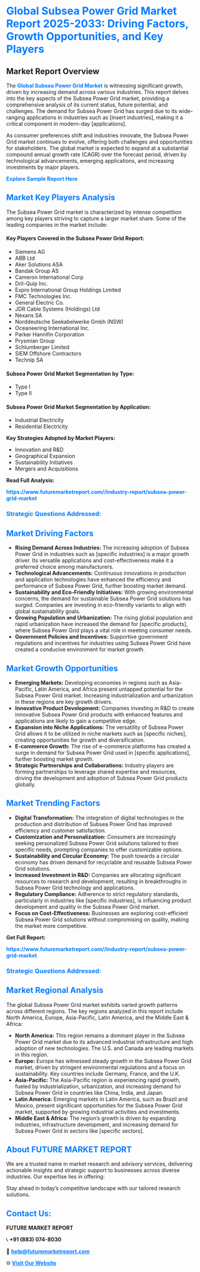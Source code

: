 <h1 style="color: #007BFF;">Global Subsea Power Grid Market Report 2025-2033: Driving Factors, Growth Opportunities, and Key Players</h1>

<section id="overview">
<h2>Market Report Overview</h2>
<p>The <a href="https://www.futuremarketreport.com//industry-report/subsea-power-grid-market" style="color: #007BFF; text-decoration: none;"><strong>Global Subsea Power Grid Market</strong></a> is witnessing significant growth, driven by increasing demand across various industries. This report delves into the key aspects of the Subsea Power Grid market, providing a comprehensive analysis of its current status, future potential, and challenges. The demand for Subsea Power Grid has surged due to its wide-ranging applications in industries such as [insert industries], making it a critical component in modern-day [applications].</p>
<p>As consumer preferences shift and industries innovate, the Subsea Power Grid market continues to evolve, offering both challenges and opportunities for stakeholders. The global market is expected to expand at a substantial compound annual growth rate (CAGR) over the forecast period, driven by technological advancements, emerging applications, and increasing investments by major players.</p>
</section>

<section id="overview">
<p><a href="https://www.futuremarketreport.com//request-sample/reportId=59880" style="color: #007BFF; text-decoration: none;"><strong>Explore Sample Report Here</strong></a></p>
</section>

<section id="key-players">
<h2 style="color: #007BFF;">Market Key Players Analysis</h2>
<p>The Subsea Power Grid market is characterized by intense competition among key players striving to capture a larger market share. Some of the leading companies in the market include:</p>
<h4>Key Players Covered in the Subsea Power Grid Report:</h4>
<ul><li>Siemens AG</li><li>ABB Ltd</li><li>Aker Solutions ASA</li><li>Bandak Group AS</li><li>Cameron International Corp</li><li>Dril-Quip Inc.</li><li>Expro International Group Holdings Limited</li><li>FMC Technologies Inc.</li><li>General Electric Co.</li><li>JDR Cable Systems (Holdings) Ltd</li><li>Nexans SA</li><li>Norddeutsche Seekabelwerke Gmbh (NSW)</li><li>Oceaneering International Inc.</li><li>Parker Hannifin Corporation</li><li>Prysmian Group</li><li>Schlumberger Limited</li><li>SIEM Offshore Contractors</li><li>Technip SA</li></ul>
<h4>Subsea Power Grid Market Segmentation by Type:</h4>
<ul><li>Type I</li><li>Type II</li></ul>

<h4>Subsea Power Grid Market Segmentation by Application:</h4>
<ul><li>Industrial Electricity</li><li>Residential Electricity</li></ul>
<p><strong>Key Strategies Adopted by Market Players:</strong></p>
<ul>
<li>Innovation and R&D</li>
<li>Geographical Expansion</li>
<li>Sustainability Initiatives</li>
<li>Mergers and Acquisitions</li>
</ul>
</section>

<section>
<p><strong>Read Full Analysis: </strong></p><a href="https://www.futuremarketreport.com//industry-report/subsea-power-grid-market" style="color: #007BFF; text-decoration: none;"><strong>https://www.futuremarketreport.com//industry-report/subsea-power-grid-market</strong></a>
<h3 style="color: #007BFF;">Strategic Questions Addressed:</h3>
</section>

<section id="driving-factors">
<h2 style="color: #007BFF;">Market Driving Factors</h2>
<ul>
<li><strong>Rising Demand Across Industries:</strong> The increasing adoption of Subsea Power Grid in industries such as [specific industries] is a major growth driver. Its versatile applications and cost-effectiveness make it a preferred choice among manufacturers.</li>
<li><strong>Technological Advancements:</strong> Continuous innovations in production and application technologies have enhanced the efficiency and performance of Subsea Power Grid, further boosting market demand.</li>
<li><strong>Sustainability and Eco-Friendly Initiatives:</strong> With growing environmental concerns, the demand for sustainable Subsea Power Grid solutions has surged. Companies are investing in eco-friendly variants to align with global sustainability goals.</li>
<li><strong>Growing Population and Urbanization:</strong> The rising global population and rapid urbanization have increased the demand for [specific products], where Subsea Power Grid plays a vital role in meeting consumer needs.</li>
<li><strong>Government Policies and Incentives:</strong> Supportive government regulations and incentives for industries using Subsea Power Grid have created a conducive environment for market growth.</li>
</ul>
</section>

<section id="growth-opportunities">
<h2 style="color: #007BFF;">Market Growth Opportunities</h2>
<ul>
<li><strong>Emerging Markets:</strong> Developing economies in regions such as Asia-Pacific, Latin America, and Africa present untapped potential for the Subsea Power Grid market. Increasing industrialization and urbanization in these regions are key growth drivers.</li>
<li><strong>Innovative Product Development:</strong> Companies investing in R&D to create innovative Subsea Power Grid products with enhanced features and applications are likely to gain a competitive edge.</li>
<li><strong>Expansion into Niche Applications:</strong> The versatility of Subsea Power Grid allows it to be utilized in niche markets such as [specific niches], creating opportunities for growth and diversification.</li>
<li><strong>E-commerce Growth:</strong> The rise of e-commerce platforms has created a surge in demand for Subsea Power Grid used in [specific applications], further boosting market growth.</li>
<li><strong>Strategic Partnerships and Collaborations:</strong> Industry players are forming partnerships to leverage shared expertise and resources, driving the development and adoption of Subsea Power Grid products globally.</li>
</ul>
</section>

<section id="trending-factors">
<h2 style="color: #007BFF;">Market Trending Factors</h2>
<ul>
<li><strong>Digital Transformation:</strong> The integration of digital technologies in the production and distribution of Subsea Power Grid has improved efficiency and customer satisfaction.</li>
<li><strong>Customization and Personalization:</strong> Consumers are increasingly seeking personalized Subsea Power Grid solutions tailored to their specific needs, prompting companies to offer customizable options.</li>
<li><strong>Sustainability and Circular Economy:</strong> The push towards a circular economy has driven demand for recyclable and reusable Subsea Power Grid solutions.</li>
<li><strong>Increased Investment in R&D:</strong> Companies are allocating significant resources to research and development, resulting in breakthroughs in Subsea Power Grid technology and applications.</li>
<li><strong>Regulatory Compliance:</strong> Adherence to strict regulatory standards, particularly in industries like [specific industries], is influencing product development and quality in the Subsea Power Grid market.</li>
<li><strong>Focus on Cost-Effectiveness:</strong> Businesses are exploring cost-efficient Subsea Power Grid solutions without compromising on quality, making the market more competitive.</li>
</ul>
</section>

<section>
<p><strong>Get Full Report: </strong></p><a href="https://www.futuremarketreport.com//industry-report/subsea-power-grid-market" style="color: #007BFF; text-decoration: none;"><strong>https://www.futuremarketreport.com//industry-report/subsea-power-grid-market</strong></a>
<h3 style="color: #007BFF;">Strategic Questions Addressed:</h3>
</section>


<section id="regional-analysis">
<h2 style="color: #007BFF;">Market Regional Analysis</h2>
<p>The global Subsea Power Grid market exhibits varied growth patterns across different regions. The key regions analyzed in this report include North America, Europe, Asia-Pacific, Latin America, and the Middle East & Africa:</p>
<ul>
<li><strong>North America:</strong> This region remains a dominant player in the Subsea Power Grid market due to its advanced industrial infrastructure and high adoption of new technologies. The U.S. and Canada are leading markets in this region.</li>
<li><strong>Europe:</strong> Europe has witnessed steady growth in the Subsea Power Grid market, driven by stringent environmental regulations and a focus on sustainability. Key countries include Germany, France, and the U.K.</li>
<li><strong>Asia-Pacific:</strong> The Asia-Pacific region is experiencing rapid growth, fueled by industrialization, urbanization, and increasing demand for Subsea Power Grid in countries like China, India, and Japan.</li>
<li><strong>Latin America:</strong> Emerging markets in Latin America, such as Brazil and Mexico, present significant opportunities for the Subsea Power Grid market, supported by growing industrial activities and investments.</li>
<li><strong>Middle East & Africa:</strong> The region’s growth is driven by expanding industries, infrastructure development, and increasing demand for Subsea Power Grid in sectors like [specific sectors].</li>
</ul>
</section>

<footer>
<h2 style="color: #007BFF;">About FUTURE MARKET REPORT</h2>
<p>We are a trusted name in market research and advisory services, delivering actionable insights and strategic support to businesses across diverse industries. Our expertise lies in offering:</p>

<p>Stay ahead in today’s competitive landscape with our tailored research solutions.</p>

<h2 style="color: #007BFF;">Contact Us:</h2>
<p><strong>FUTURE MARKET REPORT</strong></p>
<p>📞 <strong>+91 (883) 074-8030</strong></p>
<p>📧 <strong><a href="mailto:help@futuremarketreport.com" style="color: #007BFF;">help@futuremarketreport.com</a></strong></p>
<p>🌐 <strong><a href="https://www.futuremarketreport.com/" style="color: #007BFF;">Visit Our Website</a></strong></p>
</footer>